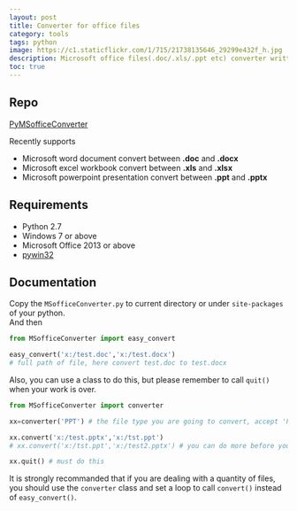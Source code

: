 ```yaml
---
layout: post
title: Converter for office files 
category: tools
tags: python
image: https://c1.staticflickr.com/1/715/21738135646_29299e432f_h.jpg
description: Microsoft office files(.doc/.xls/.ppt etc) converter written in Python.
toc: true
---
```


## Repo
[PyMSofficeConverter](https://github.com/dxsooo/PyMSofficeConverter)

Recently supports  

*  Microsoft word document convert between **.doc** and **.docx**  
*  Microsoft excel workbook convert between **.xls** and **.xlsx**  
*  Microsoft powerpoint presentation convert between **.ppt** and **.pptx**

## Requirements  
* Python 2.7
* Windows 7 or above
* Microsoft Office 2013 or above
* [pywin32](http://sourceforge.net/projects/pywin32/)

## Documentation
Copy the `MSofficeConverter.py` to current directory or under `site-packages` of your python.  
And then  
```python
from MSofficeConverter import easy_convert

easy_convert('x:/test.doc','x:/test.docx') 
# full path of file, here convert test.doc to test.docx
```
Also, you can use a class to do this, but please remember to call `quit()` when your work is over.  
```python
from MSofficeConverter import converter

xx=converter('PPT') # the file type you are going to convert, accept 'PPT','DOC','XLS'

xx.convert('x:/test.pptx','x:/tst.ppt')
# xx.convert('x:/tst.ppt','x:/test2.pptx') # you can do more before you quit

xx.quit() # must do this
```
It is strongly recommanded that if you are dealing with a quantity of files, you should use the `converter` class and set a loop to call `convert()` instead of `easy_convert()`.